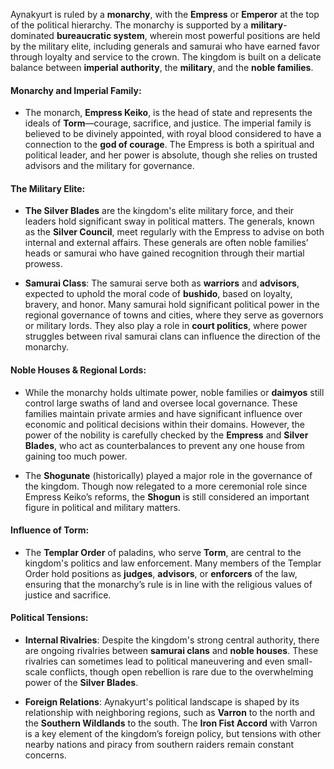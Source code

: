 Aynakyurt is ruled by a **monarchy**, with the **Empress** or **Emperor** at the top of the political hierarchy. The monarchy is supported by a **military**-dominated **bureaucratic system**, wherein most powerful positions are held by the military elite, including generals and samurai who have earned favor through loyalty and service to the crown. The kingdom is built on a delicate balance between **imperial authority**, the **military**, and the **noble families**.

#### **Monarchy and Imperial Family:**

- The monarch, **Empress Keiko**, is the head of state and represents the ideals of **Torm**—courage, sacrifice, and justice. The imperial family is believed to be divinely appointed, with royal blood considered to have a connection to the **god of courage**. The Empress is both a spiritual and political leader, and her power is absolute, though she relies on trusted advisors and the military for governance.

#### **The Military Elite:**

- **The Silver Blades** are the kingdom's elite military force, and their leaders hold significant sway in political matters. The generals, known as the **Silver Council**, meet regularly with the Empress to advise on both internal and external affairs. These generals are often noble families’ heads or samurai who have gained recognition through their martial prowess.
    
- **Samurai Class**: The samurai serve both as **warriors** and **advisors**, expected to uphold the moral code of **bushido**, based on loyalty, bravery, and honor. Many samurai hold significant political power in the regional governance of towns and cities, where they serve as governors or military lords. They also play a role in **court politics**, where power struggles between rival samurai clans can influence the direction of the monarchy.
    

#### **Noble Houses & Regional Lords:**

- While the monarchy holds ultimate power, noble families or **daimyos** still control large swaths of land and oversee local governance. These families maintain private armies and have significant influence over economic and political decisions within their domains. However, the power of the nobility is carefully checked by the **Empress** and **Silver Blades**, who act as counterbalances to prevent any one house from gaining too much power.
    
- The **Shogunate** (historically) played a major role in the governance of the kingdom. Though now relegated to a more ceremonial role since Empress Keiko’s reforms, the **Shogun** is still considered an important figure in political and military matters.
    

#### **Influence of Torm:**

- The **Templar Order** of paladins, who serve **Torm**, are central to the kingdom's politics and law enforcement. Many members of the Templar Order hold positions as **judges**, **advisors**, or **enforcers** of the law, ensuring that the monarchy’s rule is in line with the religious values of justice and sacrifice.

#### **Political Tensions:**

- **Internal Rivalries**: Despite the kingdom's strong central authority, there are ongoing rivalries between **samurai clans** and **noble houses**. These rivalries can sometimes lead to political maneuvering and even small-scale conflicts, though open rebellion is rare due to the overwhelming power of the **Silver Blades**.
    
- **Foreign Relations**: Aynakyurt's political landscape is shaped by its relationship with neighboring regions, such as **Varron** to the north and the **Southern Wildlands** to the south. The **Iron Fist Accord** with Varron is a key element of the kingdom’s foreign policy, but tensions with other nearby nations and piracy from southern raiders remain constant concerns.